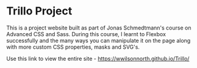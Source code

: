 # Trillo Project
This is a project website built as part of Jonas Schmedtmann's course on Advanced CSS and Sass. During this course, I learnt to Flexbox successfully and the many ways you can manipulate it on the page along with more custom CSS properties, masks and SVG's.

Use this link to view the entire site - https://wwilsonnorth.github.io/Trillo/
